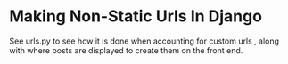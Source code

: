 # Making Non-Static Urls In Django

See urls.py to see how it is done when 
accounting for custom urls , along with where posts
are displayed to create them on the front end.